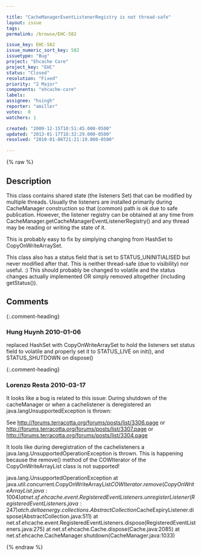 ```yaml
---

title: "CacheManagerEventListenerRegistry is not thread-safe"
layout: issue
tags: 
permalink: /browse/EHC-582

issue_key: EHC-582
issue_numeric_sort_key: 582
issuetype: "Bug"
project: "Ehcache Core"
project_key: "EHC"
status: "Closed"
resolution: "Fixed"
priority: "2 Major"
components: "ehcache-core"
labels: 
assignee: "hsingh"
reporter: "amiller"
votes:  0
watchers: 1

created: "2009-12-15T10:51:45.000-0500"
updated: "2013-01-17T18:32:29.000-0500"
resolved: "2010-01-06T21:21:19.000-0500"

---
```




{% raw %}



## Description

<div markdown="1" class="description">

This class contains shared state (the listeners Set) that can be modified by multiple threads.  Usually the listeners are installed primarily during CacheManager construction so that (common) path is ok due to safe publication.  However, the listener registry can be obtained at any time from CacheManager.getCacheManagerEventListenerRegistry() and any thread may be reading or writing the state of it.

This is probably easy to fix by simplying changing from HashSet to CopyOnWriteArraySet.  

This class also has a status field that is set to STATUS\_UNINITIALISED but never modified after that.  This is neither thread-safe (due to visibility) nor useful. :)  This should probably be changed to volatile and the status changes actually implemented OR simply removed altogether (including getStatus()).  

</div>

## Comments


{:.comment-heading}
### **Hung Huynh** <span class="date">2010-01-06</span>

<div markdown="1" class="comment">

replaced HashSet with CopyOnWriteArraySet to hold the listeners
set status field to volatile and properly set it to STATUS\_LIVE on init(), and STATUS\_SHUTDOWN on dispose()

</div>


{:.comment-heading}
### **Lorenzo Resta** <span class="date">2010-03-17</span>

<div markdown="1" class="comment">

It looks like a bug is related to this issue: During shutdown of the cacheManager or when a cachelistener is deregistered an java.langUnsupportedException is thrown:

See http://forums.terracotta.org/forums/posts/list/3306.page or
http://forums.terracotta.org/forums/posts/list/3307.page or
http://forums.terracotta.org/forums/posts/list/3304.page

It lools like during deregistration of the cachelisteners a java.lang.UnsupportedOperationException is thrown. This is happening because the remove() method of the COWIterator of the CopyOnWriteArrayList class is not supported!

java.lang.UnsupportedOperationException
	at java.util.concurrent.CopyOnWriteArrayList$COWIterator.remove(CopyOnWriteArrayList.java:1004)
	at net.sf.ehcache.event.RegisteredEventListeners.unregisterListener(RegisteredEventListeners.java:247)
	at ch.deltaenergy.collections.AbstractCollection$CacheExpiryListener.dispose(AbstractCollection.java:511)
	at net.sf.ehcache.event.RegisteredEventListeners.dispose(RegisteredEventListeners.java:275)
	at net.sf.ehcache.Cache.dispose(Cache.java:2085)
	at net.sf.ehcache.CacheManager.shutdown(CacheManager.java:1033)



</div>



{% endraw %}
